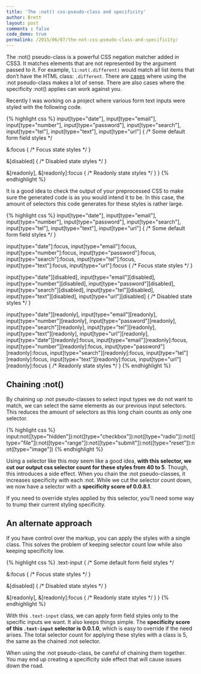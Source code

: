 ```yaml
---
title: 'The :not() css-pseudo-class and specificity'
author: Brett
layout: post
comments : false
code_demo: true
permalink: /2015/06/07/the-not-css-pseudo-class-and-specificity/
---
```


The :not() pseudo-class is a powerful CSS negation matcher added in CSS3. It matches elements that are not represented by the argument passed to it. For example, `li:not(.different)` would match all list items that don’t have the HTML class: `.different`. There are [cases](https://twitter.com/wesbos/status/606144483562913792) where using the :not pseudo-class makes a lot of sense. There are also cases where the specificity :not() applies can work against you.

Recently I was working on a project where various form text inputs were styled with the following code.

{% highlight css %}
input[type="date"],
input[type="email"],
input[type="number"],
input[type="password"],
input[type="search"],
input[type="tel"],
input[type="text"],
input[type="url"] {
  /* Some default form field styles */

  &:focus {
    /* Focus state styles */
  }

  &[disabled] {
    /* Disabled state styles */
  }

  &[readonly],
  &[readonly]:focus {
    /* Readonly state styles */
  }
}
{% endhighlight %}

It is a good idea to check the output of your preprocessed CSS to make sure the generated code is as you would intend it to be. In this case, the amount of selectors this code generates for these styles is rather large.

{% highlight css %}
input[type="date"],
input[type="email"],
input[type="number"],
input[type="password"],
input[type="search"],
input[type="tel"],
input[type="text"],
input[type="url"] {
  /* Some default form field styles */
}

input[type="date"]:focus,
input[type="email"]:focus,
input[type="number"]:focus,
input[type="password"]:focus,
input[type="search"]:focus,
input[type="tel"]:focus,
input[type="text"]:focus,
input[type="url"]:focus {
  /* Focus state styles */
}

input[type="date"][disabled],
input[type="email"][disabled],
input[type="number"][disabled],
input[type="password"][disabled],
input[type="search"][disabled],
input[type="tel"][disabled],
input[type="text"][disabled],
input[type="url"][disabled] {
  /* Disabled state styles */
}

input[type="date"][readonly],
input[type="email"][readonly],
input[type="number"][readonly],
input[type="password"][readonly],
input[type="search"][readonly],
input[type="tel"][readonly],
input[type="text"][readonly],
input[type="url"][readonly],
input[type="date"][readonly]:focus,
input[type="email"][readonly]:focus,
input[type="number"][readonly]:focus,
input[type="password"][readonly]:focus,
input[type="search"][readonly]:focus,
input[type="tel"][readonly]:focus,
input[type="text"][readonly]:focus,
input[type="url"][readonly]:focus {
  /* Readonly state styles */
}
{% endhighlight %}

## Chaining :not()
By chaining up :not pseudo-classes to select input types we do not want to match, we can select the same elements as our previous input selectors. This reduces the amount of selectors as this long chain counts as only one selector.

{% highlight css %}
input:not([type="hidden"]):not([type="checkbox"]):not([type="radio"]):not([type="file"]):not([type="range"]):not([type="submit"]):not([type="reset"]):not([type="image"])
{% endhighlight %}

Using a selector like this *may* seem like a good idea, **with this selector, we cut our output css selector count for these styles from 40 to 5**. Though, this introduces a side effect. When you chain the :not pseudo-classes, it increases specificity with each :not. While we cut the selector count down, we now have a selector with a **specificity score of 0.0.8.1**.

If you need to override styles applied by this selector, you'll need some way to trump their current styling specificity.

## An alternate approach
If you have control over the markup, you can apply the styles with a single class. This solves the problem of keeping selector count low while also keeping specificity low.

{% highlight css %}
.text-input {
  /* Some default form field styles */

  &:focus {
    /* Focus state styles */
  }

  &[disabled] {
    /* Disabled state styles */
  }

  &[readonly],
  &[readonly]:focus {
    /* Readonly state styles */
  }
}
{% endhighlight %}

With this `.text-input` class, we can apply form field styles only to the specific inputs we want. It also keeps things simple. The **specificity score of this `.text-input` selector is 0.0.1.0**, which is easy to override if the need arises. The total selector count for applying these styles with a class is 5, the same as the chained :not selector.

When using the :not pseudo-class, be careful of chaining them together. You may end up creating a specificity side effect that will cause issues down the road.
